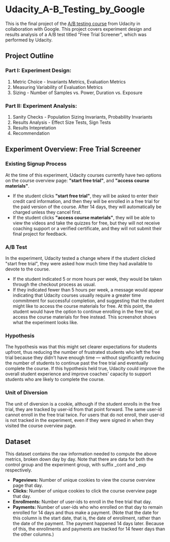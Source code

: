 # Udacity_A-B_Testing_by_Google

This is the final project of the [A/B testing course](https://www.udacity.com/course/ab-testing--ud257) from Udacity in collaboration with Google. This project covers experiment design and results analysis of a A/B test titled "Free Trial Screener", which was performed by Udacity.

## Project Outline
### **Part I: Experiment Design:**
1. Metric Choice - Invariants Metrics, Evaluation Metrics
2. Measuring Variability of Evaluation Metrics
3. Sizing - Number of Samples vs. Power, Duration vs. Exposure

### **Part II: Experiment Analysis:**
1. Sanity Checks - Population Sizing Invariants, Probability Invariants
2. Results Analysis - Effect Size Tests, Sign Tests
3. Results Intepretation
4. Recommendation

## Experiment Overview: Free Trial Screener
### Existing Signup Process
At the time of this experiment, Udacity courses currently have two options on the course overview page: **"start free trial"**, and **"access course materials"**.
* If the student clicks **"start free trial"**, they will be asked to enter their credit card information, and then they will be enrolled in a free trial for the paid version of the course. After 14 days, they will automatically be charged unless they cancel first.
* If the student clicks **"access course materials"**, they will be able to view the videos and take the quizzes for free, but they will not receive coaching support or a verified certificate, and they will not submit their final project for feedback.

### A/B Test
In the experiment, Udacity tested a change where if the student clicked "start free trial", they were asked how much time they had available to devote to the course.
* If the student indicated 5 or more hours per week, they would be taken through the checkout process as usual.
* If they indicated fewer than 5 hours per week, a message would appear indicating that Udacity courses usually require a greater time commitment for successful completion, and suggesting that the student might like to access the course materials for free. At this point, the student would have the option to continue enrolling in the free trial, or access the course materials for free instead. This screenshot shows what the experiment looks like.

### Hypothesis
The hypothesis was that this might set clearer expectations for students upfront, thus reducing the number of frustrated students who left the free trial because they didn't have enough time — without significantly reducing the number of students to continue past the free trial and eventually complete the course. If this hypothesis held true, Udacity could improve the overall student experience and improve coaches' capacity to support students who are likely to complete the course.

### Unit of Diversion
The unit of diversion is a cookie, although if the student enrolls in the free trial, they are tracked by user-id from that point forward. The same user-id cannot enroll in the free trial twice. For users that do not enroll, their user-id is not tracked in the experiment, even if they were signed in when they visited the course overview page.

## Dataset
This dataset contains the raw information needed to compute the above metrics, broken down day by day. Note that there are data for both the control group and the experiment group, with suffix _cont and _exp respectively.
* **Pageviews:** Number of unique cookies to view the course overview page that day.
* **Clicks:** Number of unique cookies to click the course overview page that day.
* **Enrollments:** Number of user-ids to enroll in the free trial that day.
* **Payments:**
 Number of user-ids who who enrolled on that day to remain enrolled for 14 days and thus make a payment. (Note that the date for this column is the start date, that is, the date of enrollment, rather than the date of the payment. The payment happened 14 days later. Because of this, the enrollments and payments are tracked for 14 fewer days than the other columns.)

